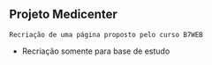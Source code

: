 ## Projeto Medicenter

    Recriação de uma página proposto pelo curso B7WEB

* Recriação somente para base de estudo
